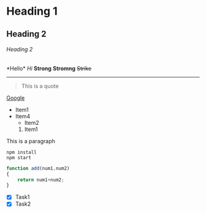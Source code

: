 <!--Headings-->
# Heading 1
## Heading 2
###### Heading 2
\*Hello\*
_Hi_
**Strong**
__Stromng__
~~Strike~~
___
>This is a quote

[Google](https://www.youtube.com/watch?v=HUBNt18RFbo&feature=youtu.be "Google")

* Item1
* Item4
    * Item2
    1. Item1

<p>This is a paragraph</p>

```
npm install
npm start
```
```javascript
function add(num1,num2)
{
    return num1+num2;
}
```

* [x] Task1
* [x] Task2